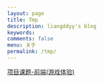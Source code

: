 ```yaml
---
layout: page
title: Tmp
description: liangddyy's blog
keywords: 
comments: false
menu: 关于
permalink: /tmp/
---
```




[项目课题-前端(游戏体验)](https://docs.qq.com/sheet/DZmFNZlZrdG9JeGhY?tab=BB08J2&_t=1728285843952)

